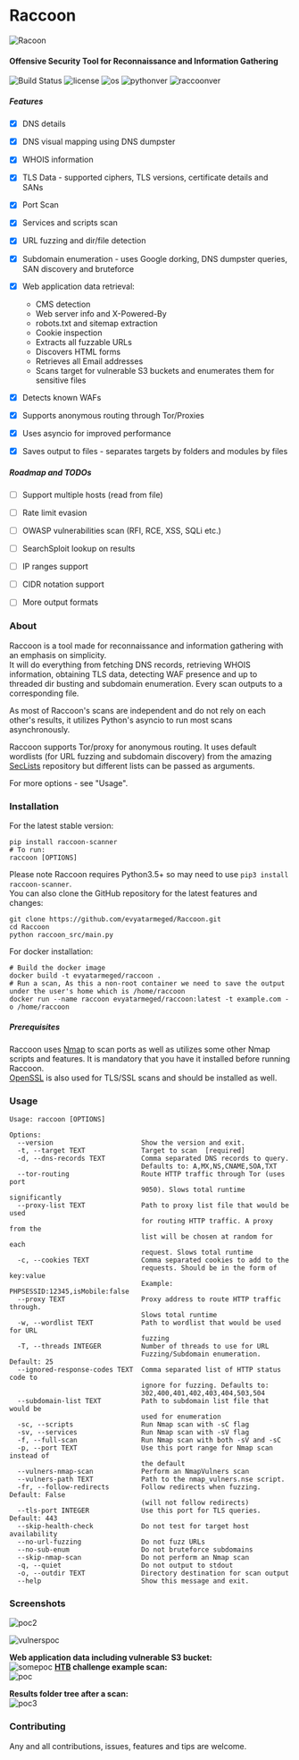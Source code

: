 #  Raccoon
![Racoon](https://image.ibb.co/dkAq4J/raccoon.png)

#### Offensive Security Tool for Reconnaissance and Information Gathering
![Build Status](https://travis-ci.org/evyatarmeged/Raccoon.svg?branch=master)
![license](https://img.shields.io/github/license/mashape/apistatus.svg)
![os](https://img.shields.io/badge/OS-Linux-yellow.svg)
![pythonver](https://img.shields.io/badge/python-3.5%2B-blue.svg)
![raccoonver](https://img.shields.io/badge/version-0.8.1-lightgrey.svg)

##### Features
- [x] DNS details
- [x] DNS visual mapping using DNS dumpster
- [x] WHOIS information
- [x] TLS Data - supported ciphers, TLS versions,
certificate details and SANs
- [x] Port Scan
- [x] Services and scripts scan
- [x] URL fuzzing and dir/file detection
- [x] Subdomain enumeration - uses Google dorking, DNS dumpster queries,
 SAN discovery and bruteforce
- [x] Web application data retrieval:<br>
  - CMS detection
  - Web server info and X-Powered-By
  - robots.txt and sitemap extraction
  - Cookie inspection
  - Extracts all fuzzable URLs
  - Discovers HTML forms
  - Retrieves all Email addresses
  - Scans target for vulnerable S3 buckets and enumerates them
  for sensitive files
- [x] Detects known WAFs
- [x] Supports anonymous routing through Tor/Proxies
- [x] Uses asyncio for improved performance
- [x] Saves output to files - separates targets by folders
and modules by files


##### Roadmap and TODOs
- [ ] Support multiple hosts (read from file)
- [ ] Rate limit evasion
- [ ] OWASP vulnerabilities scan (RFI, RCE, XSS, SQLi etc.)
- [ ] SearchSploit lookup on results
- [ ] IP ranges support
- [ ] CIDR notation support
- [ ] More output formats


### About
Raccoon is a tool made for reconnaissance and information gathering with an emphasis on simplicity.<br> It will do everything from
fetching DNS records, retrieving WHOIS information, obtaining TLS data, detecting WAF presence and up to threaded dir busting and
subdomain enumeration. Every scan outputs to a corresponding file.<br>

As most of Raccoon's scans are independent and do not rely on each other's results,
it utilizes Python's asyncio to run most scans asynchronously.<br>

Raccoon supports Tor/proxy for anonymous routing. It uses default wordlists (for URL fuzzing and subdomain discovery)
from the amazing [SecLists](https://github.com/danielmiessler/SecLists) repository but different lists can be passed as arguments.<br>

For more options - see "Usage".

### Installation
For the latest stable version:<br>
```
pip install raccoon-scanner
# To run:
raccoon [OPTIONS]
```
Please note Raccoon requires Python3.5+ so may need to use `pip3 install raccoon-scanner`.<br>
You can also clone the GitHub repository for the latest features and changes:<br>
```
git clone https://github.com/evyatarmeged/Raccoon.git
cd Raccoon
python raccoon_src/main.py
```
For docker installation:<br>
```
# Build the docker image
docker build -t evyatarmeged/raccoon .
# Run a scan, As this a non-root container we need to save the output under the user's home which is /home/raccoon
docker run --name raccoon evyatarmeged/raccoon:latest -t example.com -o /home/raccoon
```

##### Prerequisites
Raccoon uses [Nmap](https://github.com/nmap/nmap) to scan ports as well as utilizes some other Nmap scripts
and features. It is mandatory that you have it installed before running Raccoon.<br>
[OpenSSL](https://github.com/openssl/openssl) is also used for TLS/SSL scans and should be installed as well.

### Usage
```
Usage: raccoon [OPTIONS]

Options:
  --version                      Show the version and exit.
  -t, --target TEXT              Target to scan  [required]
  -d, --dns-records TEXT         Comma separated DNS records to query.
                                 Defaults to: A,MX,NS,CNAME,SOA,TXT
  --tor-routing                  Route HTTP traffic through Tor (uses port
                                 9050). Slows total runtime significantly
  --proxy-list TEXT              Path to proxy list file that would be used
                                 for routing HTTP traffic. A proxy from the
                                 list will be chosen at random for each
                                 request. Slows total runtime
  -c, --cookies TEXT             Comma separated cookies to add to the
                                 requests. Should be in the form of key:value
                                 Example: PHPSESSID:12345,isMobile:false
  --proxy TEXT                   Proxy address to route HTTP traffic through.
                                 Slows total runtime
  -w, --wordlist TEXT            Path to wordlist that would be used for URL
                                 fuzzing
  -T, --threads INTEGER          Number of threads to use for URL
                                 Fuzzing/Subdomain enumeration. Default: 25
  --ignored-response-codes TEXT  Comma separated list of HTTP status code to
                                 ignore for fuzzing. Defaults to:
                                 302,400,401,402,403,404,503,504
  --subdomain-list TEXT          Path to subdomain list file that would be
                                 used for enumeration
  -sc, --scripts                 Run Nmap scan with -sC flag
  -sv, --services                Run Nmap scan with -sV flag
  -f, --full-scan                Run Nmap scan with both -sV and -sC
  -p, --port TEXT                Use this port range for Nmap scan instead of
                                 the default
  --vulners-nmap-scan            Perform an NmapVulners scan
  --vulners-path TEXT            Path to the nmap_vulners.nse script.
  -fr, --follow-redirects        Follow redirects when fuzzing. Default: False
                                 (will not follow redirects)
  --tls-port INTEGER             Use this port for TLS queries. Default: 443
  --skip-health-check            Do not test for target host availability
  --no-url-fuzzing               Do not fuzz URLs
  --no-sub-enum                  Do not bruteforce subdomains
  --skip-nmap-scan               Do not perform an Nmap scan
  -q, --quiet                    Do not output to stdout
  -o, --outdir TEXT              Directory destination for scan output
  --help                         Show this message and exit.

```

### Screenshots
![poc2](https://image.ibb.co/iyLreJ/aaaaaaaaaaaaa.png)<br>

![vulnerspoc](https://ibb.co/eNX0Q9)<br>

**Web application data including vulnerable S3 bucket:**<br>
![somepoc](https://image.ibb.co/m6b3Jz/s3.png)
**[HTB](https://www.hackthebox.eu/) challenge example scan:**<br>
![poc](https://image.ibb.co/bGKTRy/bbbbbbb.png)<br>

**Results folder tree after a scan:**<br>
![poc3](https://image.ibb.co/iyaCJd/poc3.png)
### Contributing
Any and all contributions, issues, features and tips are welcome.
